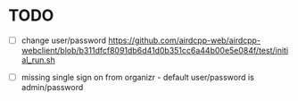 
# TODO

* [ ] change user/password https://github.com/airdcpp-web/airdcpp-webclient/blob/b311dfcf8091db6d41d0b351cc6a44b00e5e084f/test/initial_run.sh

* [ ] missing single sign on from organizr - default user/password is admin/password